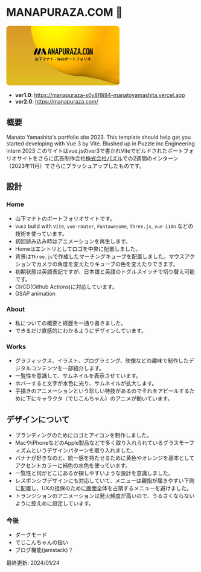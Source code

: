 # MANAPURAZA.COM &#x1F34C;

<img src="./public/ogp.jpg" alt="OGP image" width="300" style="border-radius:8px;">

* **ver1.0**: https://manapuraza-s0y8f8i94-manatoyamashita.vercel.app
* **ver2.0**: https://manapuraza.com/

## 概要
Manato Yamashita's portfolio site 2023.
This template should help get you started developing with Vue 3 by Vite.
Blushed up in Puzzle inc Engineering intern 2023
このサイトはvue.jsのver3で書かれViteでビルドされたポートフォリオサイトをさらに広告制作会社[株式会社パズル](https://puzzle-inc.jp)での2週間のインターン（2023年11月）でさらにブラッシュアップしたものです。

## 設計

### Home

* 山下マナトのポートフォリオサイトです。
* `Vue3` build with `Vite`, `vue-router`, `Fontawesome`, `Three.js`, `vue-i18n` などの技術を使っています。
* 初回読み込み時はアニメーションを再生します。
* Homeはエントリとしてロゴを中央に配置しました。
* 背景は`Three.js`で作成したマーチングキューブを配置しました。マウスアクションでカメラの角度を変えたりキューブの色を変えたりできます。
* 初期状態は英語表記ですが、日本語と英語のトグルスイッチで切り替え可能です。
* CI/CD(Github Actions)に対応しています。
* GSAP animation

### About

* 私についての概要と経歴を一通り書きました。
* できるだけ直感的にわかるようにデザインしています。

### Works

* グラフィックス、イラスト、プログラミング、映像などの趣味で制作したデジタルコンテンツを一部紹介します。
* 一覧性を意識して、サムネイルを表示させています。
* ホバーすると文字が水色に光り、サムネイルが拡大します。
* 手描きのアニメーションという珍しい特技があるのでそれをアピールするために下にキャラクタ（でじこんちゃん）のアニメが動いています。

## デザインについて

* ブランディングのためにロゴとアイコンを制作しました。
* MacやiPhoneなどのApple製品などで多く取り入れられているグラスモーフィズムというデザインパターンを取り入れました。
* バナナが好きなのと、統一感を持たせるために黄色やオレンジを基本としてアクセントカラーに補色の水色を使っています。
* 一覧性と何がどこにあるか探しやすいような設計を意識しました。
* レスポンシブデザインにも対応していて、メニューは親指が届きやすい下側に配置し、UXの担保のために画面全体を占領するメニューを避けました。
* トランジションのアニメーションは発火頻度が高いので、うるさくならないように控えめに設定しています。

### 今後

* ダークモード
* でじこんちゃんの扱い
* ブログ機能(jamstack)？

最終更新: 2024/01/24
